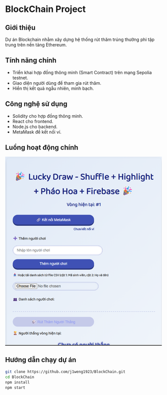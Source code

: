 # BlockChain Project

## Giới thiệu
Dự án Blockchain nhằm xây dựng hệ thống rút thăm trúng thưởng phi tập trung trên nền tảng Ethereum.

## Tính năng chính
- Triển khai hợp đồng thông minh (Smart Contract) trên mạng Sepolia testnet.
- Giao diện người dùng để tham gia rút thăm.
- Hiển thị kết quả ngẫu nhiên, minh bạch.

## Công nghệ sử dụng
- Solidity cho hợp đồng thông minh.
- React cho frontend.
- Node.js cho backend.
- MetaMask để kết nối ví.

## Luồng hoạt động chính

![Hợp Đồng Thông Minh](images/Picture1.png)

## Hướng dẫn chạy dự án

```bash
git clone https://github.com/j1weng1923/BlockChain.git
cd BlockChain
npm install
npm start
